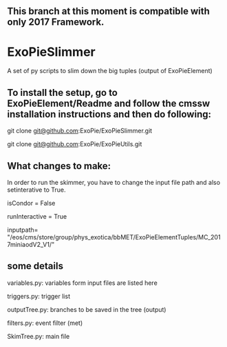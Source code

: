## This branch at this moment is compatible with only 2017 Framework. 

# ExoPieSlimmer
A set of py scripts to slim down the big tuples (output of ExoPieElement) 

## To install the setup, go to ExoPieElement/Readme and follow the cmssw installation instructions and then do following: 

git clone git@github.com:ExoPie/ExoPieSlimmer.git 

git clone git@github.com:ExoPie/ExoPieUtils.git

## What changes to make: 

In order to run the skimmer, you have to change the input file path and also setinterative to True. 

isCondor = False

runInteractive = True

inputpath= "/eos/cms/store/group/phys_exotica/bbMET/ExoPieElementTuples/MC_2017miniaodV2_V1/" 

## some details 

variables.py: variables form input files are listed here

triggers.py: trigger list

outputTree.py: branches to be saved in the tree (output)

filters.py: event filter (met) 

SkimTree.py: main file 